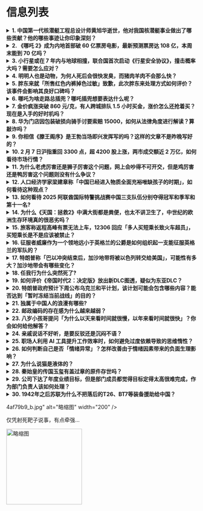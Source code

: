 # 信息列表

<details>
<summary><b>1. 中国第一代核潜艇工程总设计师黄旭华逝世，他对我国核潜艇事业做出了哪些贡献？他的哪些事迹让你印象深刻？</b></summary>

- **地址**: [传送门](https://www.zhihu.com/question/11511213837)
- **热度**: 1309 万热度
- **摘抄**: 2月7日，黄旭华同志治丧工作委员会发布讣告，中国共产党优秀党员，中国工程院院士，...

<img src="https://pic1.zhimg.com/80/v2-5f80bbb47dea4ce975a79834c715cf24_1440w.png" alt="略缩图" width="200" />
</details>

<details>
<summary><b>2. 《哪吒 2》成为内地首部破 60 亿票房电影，最新预测票房达 108 亿，本周末能到 70 亿吗？</b></summary>

- **地址**: [传送门](https://www.zhihu.com/question/11448930364)
- **热度**: 712 万热度
- **摘抄**: 本文转自【新华社】； 据网络平台数据（灯塔专业版），《哪吒之魔童闹海》总票房（含...

<img src="https://pica.zhimg.com/80/v2-30dbb01195f7d5efb6f2cdf912f99854_1440w.png" alt="略缩图" width="200" />
</details>

<details>
<summary><b>3. 小行星或在 7 年内与地球相撞，联合国首次启动《行星安全协议》，撞击概率大吗？需要怎么应对？</b></summary>

- **地址**: [传送门](https://www.zhihu.com/question/11504893195)
- **热度**: 463 万热度
- **摘抄**: 据《西班牙人报》网站2月4日报道，联合国首次就可能撞击地球的小行星启动《行星安全...

<img src="https://pic1.zhimg.com/80/v2-9aaaf0e39c5066e85fd194a783cd7973_1440w.webp?source=1def8aca" alt="略缩图" width="200" />
</details>

<details>
<summary><b>4. 明明人也是动物，为何人死后会很快发臭，而猪肉羊肉不会那么快？</b></summary>

- **地址**: [传送门](https://www.zhihu.com/question/11283823014)
- **热度**: 330 万热度
- **摘抄**: 

<img src="https://picx.zhimg.com/80/v2-b91b89b80326bb9c1d96e573c5a61f0f_1440w.png" alt="略缩图" width="200" />
</details>

<details>
<summary><b>5. 胖东来就「所售红色内裤掉色过敏」致歉，此次胖东来处理方式如何评价？该事件会影响其良好口碑吗？</b></summary>

- **地址**: [传送门](https://www.zhihu.com/question/11425115689)
- **热度**: 285 万热度
- **摘抄**: 针对网友发视频称从胖东来购买的红色内裤出现掉色、过敏的情况，2月6日，胖东来商贸...

<img src="https://pic1.zhimg.com/80/v2-ddc67c150fada4e2137f221ad48ffcc7_1440w.png" alt="略缩图" width="200" />
</details>

<details>
<summary><b>6. 哪吒为啥走路总插兜？哪吒插兜想要表达什么呢？</b></summary>

- **地址**: [传送门](https://www.zhihu.com/question/11400950457)
- **热度**: 234 万热度
- **摘抄**: 破52亿！哪吒为啥走路总插“兜”？ 这个春节档，《哪吒之魔童闹海》（以下简称《哪...

<img src="https://pic4.zhimg.com/50/v2-5d44e7701850073cbfd352827f3edc39_b.jpg" alt="略缩图" width="200" />
</details>

<details>
<summary><b>7. 金价疯涨突破 860 元/克，有人跨城排队 1.5 小时买金，涨价怎么还抢着买？现在是入手的好时机吗？</b></summary>

- **地址**: [传送门](https://www.zhihu.com/question/11439167955)
- **热度**: 175 万热度
- **摘抄**: 据报道，2月5日，现货黄金再创新纪录，摸高至2859美元/盎司。COMEX黄金也...

<img src="https://picx.zhimg.com/80/v2-6e3f10edfa3665449393d245fdf1b771_1440w.webp?source=1def8aca" alt="略缩图" width="200" />
</details>

<details>
<summary><b>8. 华为门店因包装破损向骑手讨要索赔 15000，如何从法律角度进行解读？算敲诈吗？</b></summary>

- **地址**: [传送门](https://www.zhihu.com/question/11480346648)
- **热度**: 165 万热度
- **摘抄**: 李师傅是闪送平台的一名骑手，1月16号接了一个订单，帮杭州一家华为体验店送一台平...

<img src="https://picx.zhimg.com/80/v2-71e4a3403b60bf4ecae420bed1c053fd_1440w.png" alt="略缩图" width="200" />
</details>

<details>
<summary><b>9. 你相信《滕王阁序》是王勃当场即兴发挥写的吗？这样的文章不是昨晚写好的？</b></summary>

- **地址**: [传送门](https://www.zhihu.com/question/632448264)
- **热度**: 156 万热度
- **摘抄**: 

<img src="https://pic1.zhimg.com/80/v2-46ab334a16c562182bd731bb7623c6c9_720w.webp?source=1def8aca" alt="略缩图" width="200" />
</details>

<details>
<summary><b>10. 2 月 7 日沪指重回 3300 点，超 4200 股上涨，两市成交额近 2 万亿，如何看待市场行情？</b></summary>

- **地址**: [传送门](https://www.zhihu.com/question/11502489443)
- **热度**: 145 万热度
- **摘抄**: 2月7日周五，市场早间震荡走强，沪指涨超1%，重返3300点上方，深成指涨逾2%...

<img src="https://pic1.zhimg.com/80/v2-fa50e11fb61bd9f74be5e98c252b5f46_1440w.webp?source=1def8aca" alt="略缩图" width="200" />
</details>

<details>
<summary><b>11. 为什么老虎厉害还是狮子厉害这个问题，网上会吵得不可开交，但是鸡厉害还是鸭厉害这个问题则没有什么争议？</b></summary>

- **地址**: [传送门](https://www.zhihu.com/question/11358449033)
- **热度**: 119 万热度
- **摘抄**: 或者说，虎吹和鸡吹可能重叠吗？狮吹有可能同时吹鸭吗？

<img src="https://picx.zhimg.com/80/v2-9c5c5231b5ae8b36a5998eb6cb44a8b9_1440w.webp?source=1def8aca" alt="略缩图" width="200" />
</details>

<details>
<summary><b>12. 人口经济学家梁建章称「中国已经进入物质全面充裕唯缺孩子的时期」，如何看待这种观点？</b></summary>

- **地址**: [传送门](https://www.zhihu.com/question/11335085556)
- **热度**: 103 万热度
- **摘抄**: 造成这种状况的原因，是投入回报之间的错配。应该通过中央财政把更多的福利给予养育孩...

<img src="https://picx.zhimg.com/80/v2-5fe6886bb39c6fd40fe09272fa748db2_1440w.png" alt="略缩图" width="200" />
</details>

<details>
<summary><b>13. 如何看待 2025 阿联酋国际特警挑战赛中国三支队伍分别夺得冠军和季军和第十一名?</b></summary>

- **地址**: [传送门](https://www.zhihu.com/question/11394212160)
- **热度**: 101 万热度
- **摘抄**: 人民网迪拜2月6日电（记者管克江、任皓宇）2月5日晚，位于迪拜的第六届阿联酋特警...

<img src="https://picx.zhimg.com/80/v2-8179f8f75502dc92842d8753d2d40889_1440w.png" alt="略缩图" width="200" />
</details>

<details>
<summary><b>14. 为什么《天国：拯救2》中满大街都是粪便，也太不讲卫生了，中世纪的欧洲生存环境真的很恶劣吗？</b></summary>

- **地址**: [传送门](https://www.zhihu.com/question/11453853661)
- **热度**: 97 万热度
- **摘抄**: 我笑了，三步一坨马粪

<img src="https://pic3.zhimg.com/50/v2-f5e1ef7af06cf38d14919b529a34196c_b.jpg" alt="略缩图" width="200" />
</details>

<details>
<summary><b>15. 旅客称返程高峰有票无法上车，12306 回应「多人买短乘长致火车超员」，买短乘长是不是应该被禁止？</b></summary>

- **地址**: [传送门](https://www.zhihu.com/question/11411881976)
- **热度**: 95 万热度
- **摘抄**: 2月4日大年初七，是春节假期的最后一天，各地迎来返程高峰。4日晚，河南一网友发视...

<img src="https://pic1.zhimg.com/80/v2-3784f2ce09e820f2ea2ff676358c27ac_1440w.png" alt="略缩图" width="200" />
</details>

<details>
<summary><b>16. 征服者威廉作为一个领地远小于英格兰的公爵是如何组织起一支能征服英格兰的军队的？</b></summary>

- **地址**: [传送门](https://www.zhihu.com/question/479830439)
- **热度**: 91 万热度
- **摘抄**: 

<img src="https://pica.zhimg.com/80/v2-3e67a0227fcc7570f3a38df024e31565_1440w.png" alt="略缩图" width="200" />
</details>

<details>
<summary><b>17. 特朗普称「巴以冲突结束后，加沙地带将被以色列转交给美国」，可能性有多大？加沙地带会有哪些变化？</b></summary>

- **地址**: [传送门](https://www.zhihu.com/question/11462700540)
- **热度**: 89 万热度
- **摘抄**: 美国总统特朗普6日在社交媒体上声称，巴以冲突结束后，加沙地带将被以色列转交给美国...

<img src="https://pic1.zhimg.com/80/v2-656c29e9d6462d1ea2445cff6a7375cf_1440w.webp?source=1def8aca" alt="略缩图" width="200" />
</details>

<details>
<summary><b>18. 任我行为什么突然死了?</b></summary>

- **地址**: [传送门](https://www.zhihu.com/question/11309301192)
- **热度**: 85 万热度
- **摘抄**: 任我行为什么突然死了，有点强行下线的意思了。。

<img src="https://picx.zhimg.com/80/v2-3da3b296ab56ba045147ac5346af59e9_1440w.png" alt="略缩图" width="200" />
</details>

<details>
<summary><b>19. 如何评价《帝国时代2：决定版》放出新DLC图透，疑似为东亚DLC？</b></summary>

- **地址**: [传送门](https://www.zhihu.com/question/11320587282)
- **热度**: 81 万热度
- **摘抄**: 从图中可以看到两个全新的城堡模型，其中一个城堡的正面挂着特殊的军旗，已被证实为金...

<img src="https://pic1.zhimg.com/50/v2-1ffebed22a49d930d06095df0deec57a_b.jpg" alt="略缩图" width="200" />
</details>

<details>
<summary><b>20. 特朗普政府预计下周公布乌克兰和平计划，该计划可能会包含哪些内容？能否达到「暂时冻结当前战线」的目的？</b></summary>

- **地址**: [传送门](https://www.zhihu.com/question/11430730141)
- **热度**: 80 万热度
- **摘抄**: 据环球网援引美国彭博社最新报道，特朗普政府将于下周在德国举行的慕尼黑安全会议（慕...

<img src="https://pic1.zhimg.com/80/v2-51254d50707da46a9de5905d567199ef_1440w.webp?source=1def8aca" alt="略缩图" width="200" />
</details>

<details>
<summary><b>21. 独属于中国人的浪漫有哪些?</b></summary>

- **地址**: [传送门](https://www.zhihu.com/question/327759265)
- **热度**: 80 万热度
- **摘抄**: 

<img src="https://pic3.zhimg.com/v2-37395702b35a6f928ee63910db5a06c4_1440w.jpg" alt="略缩图" width="200" />
</details>

<details>
<summary><b>22. 邮政编码的存在感为什么越来越弱？</b></summary>

- **地址**: [传送门](https://www.zhihu.com/question/780990391)
- **热度**: 75 万热度
- **摘抄**: 经常空着，或者写个粗略的市级编码，东西一样能收到。

<img src="https://pica.zhimg.com/50/v2-294e944e3a821835cc3c7073bb019450_b.jpg" alt="略缩图" width="200" />
</details>

<details>
<summary><b>23. 八岁小孩哥提问「为什么以天来看时间就很慢，以年来看时间就很快」？你会如何给他解答？</b></summary>

- **地址**: [传送门](https://www.zhihu.com/question/10992857180)
- **热度**: 72 万热度
- **摘抄**: 如题那位伙伴来回答

<img src="https://picx.zhimg.com/80/v2-844eead8f8c438129fc421b4a14eca0b_1440w.webp" alt="略缩图" width="200" />
</details>

<details>
<summary><b>24. 亲戚说话不好听，是要反驳还是沉闷不语？</b></summary>

- **地址**: [传送门](https://www.zhihu.com/question/11374137669)
- **热度**: 66 万热度
- **摘抄**: 给你讲道理，给你洗脑，说一些比较绝对的。 自己没有什么本事，反过来还要给你说教 ...

<img src="https://picx.zhimg.com/80/v2-2f6f19e05637408ad6bd88cb13be4438_1440w.png" alt="略缩图" width="200" />
</details>

<details>
<summary><b>25. 职场人利用 AI 工具提升工作效率时，如何避免过度依赖导致的思维惰性？</b></summary>

- **地址**: [传送门](https://www.zhihu.com/question/11330557661)
- **热度**: 65 万热度
- **摘抄**: 最近 DeepSeek 大火，AI 工具的使用也是职场人比较关注的，你觉得哪些工...

<img src="https://pica.zhimg.com/80/v2-0322f529065c8ba7ea41364671854438_1440w.webp?source=1def8aca" alt="略缩图" width="200" />
</details>

<details>
<summary><b>26. 如何判断自己是否「情绪异常」？怎样改善由于情绪因素带来的负面生理影响？</b></summary>

- **地址**: [传送门](https://www.zhihu.com/question/11480616396)
- **热度**: 63 万热度
- **摘抄**: 我自认情绪比较稳定、压力不大，也完全能够正常生活，具备目前我所面对的处理情绪和现...

<img src="https://pic1.zhimg.com/80/v2-ec1e052ace009e6b69ddb80bafd1429a_1440w.png" alt="略缩图" width="200" />
</details>

<details>
<summary><b>27. 为什么说猫是液体的？</b></summary>

- **地址**: [传送门](https://www.zhihu.com/question/667889558)
- **热度**: 57 万热度
- **摘抄**: 为什么猫能溶于各种容器中？

<img src="https://pic3.zhimg.com/50/v2-e0bab7864facd023272c11a1633d8cb6_b.jpg" alt="略缩图" width="200" />
</details>

<details>
<summary><b>28. 秦始皇的传国玉玺有盖过章的原件存世吗？</b></summary>

- **地址**: [传送门](https://www.zhihu.com/question/598429077)
- **热度**: 56 万热度
- **摘抄**: 受命于天既寿永昌，有盖着这个章的公文或者圣旨的原件流传下来吗？

<img src="https://picx.zhimg.com/50/v2-e27f636a8bf333083f08ee9ffd33298d_b.jpg" alt="略缩图" width="200" />
</details>

<details>
<summary><b>29. 公司下达了年度业绩目标，但是部门成员都觉得目标定得太高很难完成，作为部门负责人该如何处理？</b></summary>

- **地址**: [传送门](https://www.zhihu.com/question/10390432240)
- **热度**: 55 万热度
- **摘抄**: 定的业绩目标跟收入直接挂钩，完成目标收入还可以，但是如果完不成大家收入会很不理想...

<img src="https://pic1.zhimg.com/80/v2-cf9c24f825f4964f2c805a14c7615659_1440w.png" alt="略缩图" width="200" />
</details>

<details>
<summary><b>30. 1942年之后苏联为什么不把落后的T26、BT7等装备援助给中国？</b></summary>

- **地址**: [传送门](https://www.zhihu.com/question/11312365589)
- **热度**: 55 万热度
- **摘抄**: 一堆老旧的步枪，反坦克枪，落后的坦克，在苏德战场上作用不大，甚至开这种坦克拾送人...

<img src="https://pic1.zhimg.com/80/v2-1c6668d64550655105c07a4dee85e0d3_1440w.png" alt="略缩图" width="200" />
</details>

4af79b9_b.jpg" alt="略缩图" width="200" />
</details>

仅凭射死靶子说事，有点牵强...

<img src="https://picx.zhimg.com/80/v2-426b6e936a89c69768d484dcabb41c66_1440w.png" alt="略缩图" width="200" />
</details>

